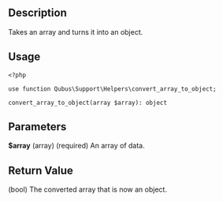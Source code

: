 Description
-----------

Takes an array and turns it into an object.

Usage
-----

    <?php

    use function Qubus\Support\Helpers\convert_array_to_object;
    
    convert_array_to_object(array $array): object

Parameters
----------

**$array** (array) (required) An array of data.

Return Value
------------

(bool) The converted array that is now an object.